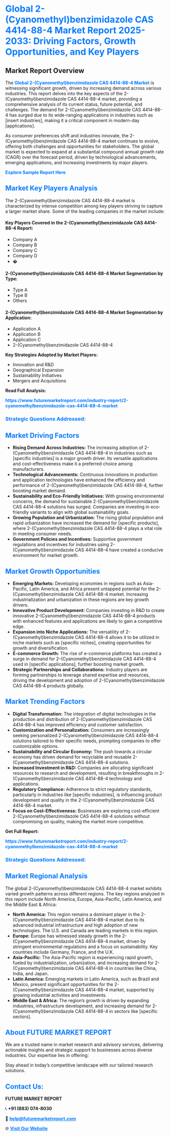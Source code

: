 <h1 style="color: #007BFF;">Global 2-(Cyanomethyl)benzimidazole CAS 4414-88-4 Market Report 2025-2033: Driving Factors, Growth Opportunities, and Key Players</h1>

<section id="overview">
<h2>Market Report Overview</h2>
<p>The <a href="https://www.futuremarketreport.com/industry-report/2-cyanomethylbenzimidazole-cas-4414-88-4-market" style="color: #007BFF; text-decoration: none;"><strong>Global 2-(Cyanomethyl)benzimidazole CAS 4414-88-4 Market</strong></a> is witnessing significant growth, driven by increasing demand across various industries. This report delves into the key aspects of the 2-(Cyanomethyl)benzimidazole CAS 4414-88-4 market, providing a comprehensive analysis of its current status, future potential, and challenges. The demand for 2-(Cyanomethyl)benzimidazole CAS 4414-88-4 has surged due to its wide-ranging applications in industries such as [insert industries], making it a critical component in modern-day [applications].</p>
<p>As consumer preferences shift and industries innovate, the 2-(Cyanomethyl)benzimidazole CAS 4414-88-4 market continues to evolve, offering both challenges and opportunities for stakeholders. The global market is expected to expand at a substantial compound annual growth rate (CAGR) over the forecast period, driven by technological advancements, emerging applications, and increasing investments by major players.</p>
</section>

<section id="overview">
<p><a href="https://www.futuremarketreport.com/request-sample/reportId=113030" style="color: #007BFF; text-decoration: none;"><strong>Explore Sample Report Here</strong></a></p>
</section>

<section id="key-players">
<h2 style="color: #007BFF;">Market Key Players Analysis</h2>
<p>The 2-(Cyanomethyl)benzimidazole CAS 4414-88-4 market is characterized by intense competition among key players striving to capture a larger market share. Some of the leading companies in the market include:</p>
<h4>Key Players Covered in the 2-(Cyanomethyl)benzimidazole CAS 4414-88-4 Report:</h4>
<ul><li>Company A</li><li>Company B</li><li>Company C</li><li>Company D</li><li>�</li></ul>
<h4>2-(Cyanomethyl)benzimidazole CAS 4414-88-4 Market Segmentation by Type:</h4>
<ul><li>Type A</li><li>Type B</li><li>Others</li></ul>

<h4>2-(Cyanomethyl)benzimidazole CAS 4414-88-4 Market Segmentation by Application:</h4>
<ul><li>Application A</li><li>Application B</li><li>Application C</li><li>2-(Cyanomethyl)benzimidazole CAS 4414-88-4</li></ul>
<p><strong>Key Strategies Adopted by Market Players:</strong></p>
<ul>
<li>Innovation and R&D</li>
<li>Geographical Expansion</li>
<li>Sustainability Initiatives</li>
<li>Mergers and Acquisitions</li>
</ul>
</section>

<section>
<p><strong>Read Full Analysis: </strong></p><a href="https://www.futuremarketreport.com/industry-report/2-cyanomethylbenzimidazole-cas-4414-88-4-market" style="color: #007BFF; text-decoration: none;"><strong>https://www.futuremarketreport.com/industry-report/2-cyanomethylbenzimidazole-cas-4414-88-4-market</strong></a>
<h3 style="color: #007BFF;">Strategic Questions Addressed:</h3>
</section>

<section id="driving-factors">
<h2 style="color: #007BFF;">Market Driving Factors</h2>
<ul>
<li><strong>Rising Demand Across Industries:</strong> The increasing adoption of 2-(Cyanomethyl)benzimidazole CAS 4414-88-4 in industries such as [specific industries] is a major growth driver. Its versatile applications and cost-effectiveness make it a preferred choice among manufacturers.</li>
<li><strong>Technological Advancements:</strong> Continuous innovations in production and application technologies have enhanced the efficiency and performance of 2-(Cyanomethyl)benzimidazole CAS 4414-88-4, further boosting market demand.</li>
<li><strong>Sustainability and Eco-Friendly Initiatives:</strong> With growing environmental concerns, the demand for sustainable 2-(Cyanomethyl)benzimidazole CAS 4414-88-4 solutions has surged. Companies are investing in eco-friendly variants to align with global sustainability goals.</li>
<li><strong>Growing Population and Urbanization:</strong> The rising global population and rapid urbanization have increased the demand for [specific products], where 2-(Cyanomethyl)benzimidazole CAS 4414-88-4 plays a vital role in meeting consumer needs.</li>
<li><strong>Government Policies and Incentives:</strong> Supportive government regulations and incentives for industries using 2-(Cyanomethyl)benzimidazole CAS 4414-88-4 have created a conducive environment for market growth.</li>
</ul>
</section>

<section id="growth-opportunities">
<h2 style="color: #007BFF;">Market Growth Opportunities</h2>
<ul>
<li><strong>Emerging Markets:</strong> Developing economies in regions such as Asia-Pacific, Latin America, and Africa present untapped potential for the 2-(Cyanomethyl)benzimidazole CAS 4414-88-4 market. Increasing industrialization and urbanization in these regions are key growth drivers.</li>
<li><strong>Innovative Product Development:</strong> Companies investing in R&D to create innovative 2-(Cyanomethyl)benzimidazole CAS 4414-88-4 products with enhanced features and applications are likely to gain a competitive edge.</li>
<li><strong>Expansion into Niche Applications:</strong> The versatility of 2-(Cyanomethyl)benzimidazole CAS 4414-88-4 allows it to be utilized in niche markets such as [specific niches], creating opportunities for growth and diversification.</li>
<li><strong>E-commerce Growth:</strong> The rise of e-commerce platforms has created a surge in demand for 2-(Cyanomethyl)benzimidazole CAS 4414-88-4 used in [specific applications], further boosting market growth.</li>
<li><strong>Strategic Partnerships and Collaborations:</strong> Industry players are forming partnerships to leverage shared expertise and resources, driving the development and adoption of 2-(Cyanomethyl)benzimidazole CAS 4414-88-4 products globally.</li>
</ul>
</section>

<section id="trending-factors">
<h2 style="color: #007BFF;">Market Trending Factors</h2>
<ul>
<li><strong>Digital Transformation:</strong> The integration of digital technologies in the production and distribution of 2-(Cyanomethyl)benzimidazole CAS 4414-88-4 has improved efficiency and customer satisfaction.</li>
<li><strong>Customization and Personalization:</strong> Consumers are increasingly seeking personalized 2-(Cyanomethyl)benzimidazole CAS 4414-88-4 solutions tailored to their specific needs, prompting companies to offer customizable options.</li>
<li><strong>Sustainability and Circular Economy:</strong> The push towards a circular economy has driven demand for recyclable and reusable 2-(Cyanomethyl)benzimidazole CAS 4414-88-4 solutions.</li>
<li><strong>Increased Investment in R&D:</strong> Companies are allocating significant resources to research and development, resulting in breakthroughs in 2-(Cyanomethyl)benzimidazole CAS 4414-88-4 technology and applications.</li>
<li><strong>Regulatory Compliance:</strong> Adherence to strict regulatory standards, particularly in industries like [specific industries], is influencing product development and quality in the 2-(Cyanomethyl)benzimidazole CAS 4414-88-4 market.</li>
<li><strong>Focus on Cost-Effectiveness:</strong> Businesses are exploring cost-efficient 2-(Cyanomethyl)benzimidazole CAS 4414-88-4 solutions without compromising on quality, making the market more competitive.</li>
</ul>
</section>

<section>
<p><strong>Get Full Report: </strong></p><a href="https://www.futuremarketreport.com/industry-report/2-cyanomethylbenzimidazole-cas-4414-88-4-market" style="color: #007BFF; text-decoration: none;"><strong>https://www.futuremarketreport.com/industry-report/2-cyanomethylbenzimidazole-cas-4414-88-4-market</strong></a>
<h3 style="color: #007BFF;">Strategic Questions Addressed:</h3>
</section>


<section id="regional-analysis">
<h2 style="color: #007BFF;">Market Regional Analysis</h2>
<p>The global 2-(Cyanomethyl)benzimidazole CAS 4414-88-4 market exhibits varied growth patterns across different regions. The key regions analyzed in this report include North America, Europe, Asia-Pacific, Latin America, and the Middle East & Africa:</p>
<ul>
<li><strong>North America:</strong> This region remains a dominant player in the 2-(Cyanomethyl)benzimidazole CAS 4414-88-4 market due to its advanced industrial infrastructure and high adoption of new technologies. The U.S. and Canada are leading markets in this region.</li>
<li><strong>Europe:</strong> Europe has witnessed steady growth in the 2-(Cyanomethyl)benzimidazole CAS 4414-88-4 market, driven by stringent environmental regulations and a focus on sustainability. Key countries include Germany, France, and the U.K.</li>
<li><strong>Asia-Pacific:</strong> The Asia-Pacific region is experiencing rapid growth, fueled by industrialization, urbanization, and increasing demand for 2-(Cyanomethyl)benzimidazole CAS 4414-88-4 in countries like China, India, and Japan.</li>
<li><strong>Latin America:</strong> Emerging markets in Latin America, such as Brazil and Mexico, present significant opportunities for the 2-(Cyanomethyl)benzimidazole CAS 4414-88-4 market, supported by growing industrial activities and investments.</li>
<li><strong>Middle East & Africa:</strong> The region’s growth is driven by expanding industries, infrastructure development, and increasing demand for 2-(Cyanomethyl)benzimidazole CAS 4414-88-4 in sectors like [specific sectors].</li>
</ul>
</section>

<footer>
<h2 style="color: #007BFF;">About FUTURE MARKET REPORT</h2>
<p>We are a trusted name in market research and advisory services, delivering actionable insights and strategic support to businesses across diverse industries. Our expertise lies in offering:</p>

<p>Stay ahead in today’s competitive landscape with our tailored research solutions.</p>

<h2 style="color: #007BFF;">Contact Us:</h2>
<p><strong>FUTURE MARKET REPORT</strong></p>
<p>📞 <strong>+91 (883) 074-8030</strong></p>
<p>📧 <strong><a href="mailto:help@futuremarketreport.com" style="color: #007BFF;">help@futuremarketreport.com</a></strong></p>
<p>🌐 <strong><a href="https://www.futuremarketreport.com/" style="color: #007BFF;">Visit Our Website</a></strong></p>
</footer>